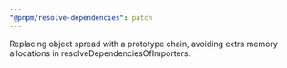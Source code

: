 ```yaml
---
"@pnpm/resolve-dependencies": patch
---
```


Replacing object spread with a prototype chain, avoiding extra memory allocations in resolveDependenciesOfImporters.
